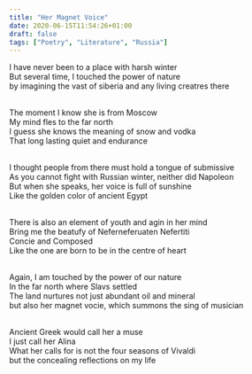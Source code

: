 ```yaml
---
title: "Her Magnet Voice"
date: 2020-06-15T11:54:26+01:00
draft: false
tags: ["Poetry", "Literature", "Russia"]
---
```


<p style="text-align:left">
I have never been to a place with harsh winter<br>
But several time, I touched the power of nature<br>
by imagining the vast of siberia and any living creatres there<br>
<br>

The moment I know she is from Moscow<br>
My mind fles to the far north<br>
I guess she knows the meaning of snow and vodka<br>
That long lasting quiet and endurance<br>
<br>

I thought people from there must hold a tongue of submissive<br>
As you cannot fight with Russian winter, neither did Napoleon<br>
But when she speaks, her voice is full of sunshine<br>
Like the golden color of ancient Egypt<br>
<br>

There is also an element of youth and agin in her mind<br>
Bring me the beatufy of Neferneferuaten Nefertiti<br>
Concie and Composed<br>
Like the one are born to be in the centre of heart<br>
<br>

Again, I am touched by the power of our nature<br>
In the far north where Slavs settled<br>
The land nurtures not just abundant oil and mineral<br>
but also her magnet vocie, which summons the sing of musician<br>
<br>

Ancient Greek would call her a muse<br>
I just call her Alina<br>
What her calls for is not the four seasons of  Vivaldi<br>
but the concealing reflections on my life<br>
</p>
